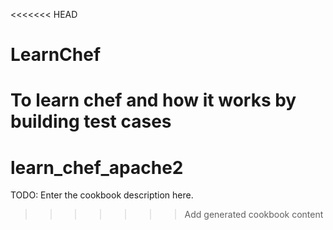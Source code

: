<<<<<<< HEAD
# LearnChef
To learn chef and how it works by building test cases
=======
# learn_chef_apache2

TODO: Enter the cookbook description here.

>>>>>>> Add generated cookbook content
